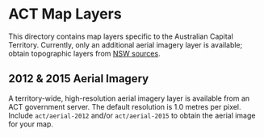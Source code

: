 ACT Map Layers
==============

This directory contains map layers specific to the Australian Capital Territory. Currently, only an additional aerial imagery layer is available; obtain topographic layers from [NSW sources](../nsw).

## 2012 & 2015 Aerial Imagery

A territory-wide, high-resolution aerial imagery layer is available from an ACT government server. The default resolution is 1.0 metres per pixel. Include `act/aerial-2012` and/or `act/aerial-2015` to obtain the aerial image for your map.
